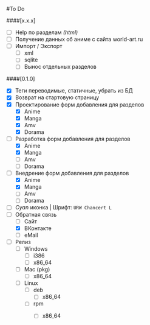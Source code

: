 #To Do

####[x.x.x]
- [ ] Help по разделам *(html)*
- [ ] Получение данных об аниме с сайта world-art.ru
- [ ] Импорт / Экспорт 
  - [ ] xml
  - [ ] sqlite
  - [ ] Вынос отдельных разделов

####[0.1.0]
- [x] Теги переводимые, статичные, убрать из БД
- [x] Возврат на стартовую страницу
- [x] Проектирование форм добавления для разделов
  - [x] Anime
  - [x] Manga
  - [x] Amv
  - [x] Dorama
- [ ] Разработка форм добавления для разделов
  - [x] Anime
  - [x] Manga
  - [ ] Amv
  - [ ] Dorama
- [ ] Внедрение форм добавления для разделов
  - [x] Anime
  - [x] Manga
  - [ ] Amv
  - [ ] Dorama
- [ ] *Cyan* иконка | Шрифт: `URW Chancert L`
- [ ] Обратная связь
  - [ ] Сайт
  - [x] ВКонтакте
  - [ ] eMail
- [ ] Релиз
  - [ ] Windows
    - [ ] i386
    - [ ] x86_64
  - [ ] Mac (pkg)
    - [ ] x86_64
  - [ ] Linux
    - [ ] deb
      - [ ] x86_64
    - [ ] rpm
      - [ ] x86_64

